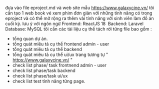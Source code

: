 đựa vào file eproject.md và web site mẫu https://www.galaxycine.vn/ tôi cần tạo 1 web book vé xem phim đơn giản với những tính năng có trong eproject và có thể mở rộng ra thêm vài tính năng với sinh viên làm đồ án cuối kỳ. lưu ý với ngôn ngữ 
Frontend: ReactJS 18 
Backend: Laravel 
Database: MySQL
tôi cần các tài liệu cụ thể tách rời từng file bao gồm :
* tổng quan dự án.
* tổng quát miêu tả cụ thể frontend admin - user
* tổng quát miêu tả cụ thể backend
* tổng quát miêu tả cụ thể ui/ux trang tương tự " https://www.galaxycine.vn/ "
* check list phase/ task frontnend admin - user
* check list phase/task backend
* check list phase/task ui/ux
* check list test tính năng từng page.